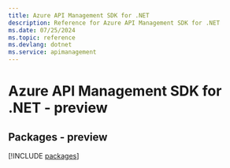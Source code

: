 ```yaml
---
title: Azure API Management SDK for .NET
description: Reference for Azure API Management SDK for .NET
ms.date: 07/25/2024
ms.topic: reference
ms.devlang: dotnet
ms.service: apimanagement
---
```

# Azure API Management SDK for .NET - preview
## Packages - preview
[!INCLUDE [packages](api-management-index.md)]
